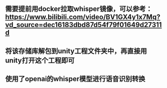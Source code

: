 ## 需要提前用docker拉取whisper镜像，可以参考：https://www.bilibili.com/video/BV1GX4y1x7Mq?vd_source=dec16183dbd87d54f79f01649d27311d
## 将该存储库解包到unity工程文件夹中，再直接用unity打开这个工程即可
## 使用了openai的whisper模型进行语音识别转换
